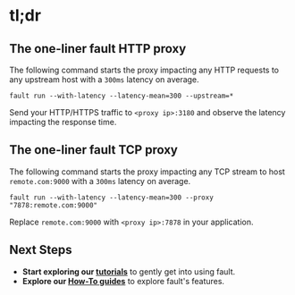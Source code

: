 # tl;dr

## The one-liner fault HTTP proxy

The following command starts the proxy impacting any HTTP requests to any
upstream host with a `300ms` latency on average.

```console
fault run --with-latency --latency-mean=300 --upstream=* 
```

Send your HTTP/HTTPS traffic to `<proxy ip>:3180` and observe the latency
impacting the response time.

## The one-liner fault TCP proxy

The following command starts the proxy impacting any TCP stream to host
`remote.com:9000` with a `300ms` latency on average.

```console
fault run --with-latency --latency-mean=300 --proxy "7878:remote.com:9000"
```

Replace `remote.com:9000` with `<proxy ip>:7878` in your application.

## Next Steps

* **Start exploring our [tutorials](getting-started.md)** to gently get into using fault.
* **Explore our [How-To guides](../how-to/proxy/faults/configure-latency.md)** to explore fault's features.
